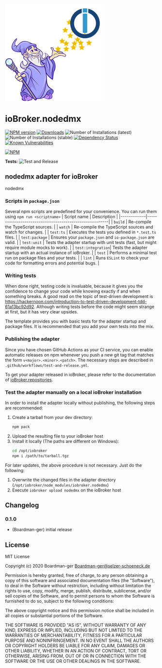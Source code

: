 ![Logo](admin/nodedmx.png)
# ioBroker.nodedmx

[![NPM version](http://img.shields.io/npm/v/iobroker.nodedmx.svg)](https://www.npmjs.com/package/iobroker.nodedmx)
[![Downloads](https://img.shields.io/npm/dm/iobroker.nodedmx.svg)](https://www.npmjs.com/package/iobroker.nodedmx)
![Number of Installations (latest)](http://iobroker.live/badges/nodedmx-installed.svg)
![Number of Installations (stable)](http://iobroker.live/badges/nodedmx-stable.svg)
[![Dependency Status](https://img.shields.io/david/Boardman-ger/iobroker.nodedmx.svg)](https://david-dm.org/Boardman-ger/iobroker.nodedmx)
[![Known Vulnerabilities](https://snyk.io/test/github/Boardman-ger/ioBroker.nodedmx/badge.svg)](https://snyk.io/test/github/Boardman-ger/ioBroker.nodedmx)

[![NPM](https://nodei.co/npm/iobroker.nodedmx.png?downloads=true)](https://nodei.co/npm/iobroker.nodedmx/)

**Tests:** ![Test and Release](https://github.com/Boardman-ger/ioBroker.nodedmx/workflows/Test%20and%20Release/badge.svg)

## nodedmx adapter for ioBroker

nodedmx



### Scripts in `package.json`
Several npm scripts are predefined for your convenience. You can run them using `npm run <scriptname>`
| Script name | Description                                              |
|-------------|----------------------------------------------------------|
| `build`    | Re-compile the TypeScript sources.                       |
| `watch`     | Re-compile the TypeScript sources and watch for changes. |
| `test:ts`   | Executes the tests you defined in `*.test.ts` files.     |
| `test:package`    | Ensures your `package.json` and `io-package.json` are valid. |
| `test:unit`       | Tests the adapter startup with unit tests (fast, but might require module mocks to work). |
| `test:integration`| Tests the adapter startup with an actual instance of ioBroker. |
| `test` | Performs a minimal test run on package files and your tests. |
| `lint` | Runs `ESLint` to check your code for formatting errors and potential bugs. |

### Writing tests
When done right, testing code is invaluable, because it gives you the 
confidence to change your code while knowing exactly if and when 
something breaks. A good read on the topic of test-driven development 
is https://hackernoon.com/introduction-to-test-driven-development-tdd-61a13bc92d92. 
Although writing tests before the code might seem strange at first, but it has very 
clear upsides.

The template provides you with basic tests for the adapter startup and package files.
It is recommended that you add your own tests into the mix.

### Publishing the adapter
Since you have chosen GitHub Actions as your CI service, you can 
enable automatic releases on npm whenever you push a new git tag that matches the form 
`v<major>.<minor>.<patch>`. The necessary steps are described in `.github/workflows/test-and-release.yml`.

To get your adapter released in ioBroker, please refer to the documentation 
of [ioBroker.repositories](https://github.com/ioBroker/ioBroker.repositories#requirements-for-adapter-to-get-added-to-the-latest-repository).

### Test the adapter manually on a local ioBroker installation
In order to install the adapter locally without publishing, the following steps are recommended:
1. Create a tarball from your dev directory:  
	```bash
	npm pack
	```
1. Upload the resulting file to your ioBroker host
1. Install it locally (The paths are different on Windows):
	```bash
	cd /opt/iobroker
	npm i /path/to/tarball.tgz
	```

For later updates, the above procedure is not necessary. Just do the following:
1. Overwrite the changed files in the adapter directory (`/opt/iobroker/node_modules/iobroker.nodedmx`)
1. Execute `iobroker upload nodedmx` on the ioBroker host

## Changelog

### 0.1.0
* (Boardman-ger) initial release

## License
MIT License

Copyright (c) 2020 Boardman-ger <Boardman-ger@selzer-schoeneck.de>

Permission is hereby granted, free of charge, to any person obtaining a copy
of this software and associated documentation files (the "Software"), to deal
in the Software without restriction, including without limitation the rights
to use, copy, modify, merge, publish, distribute, sublicense, and/or sell
copies of the Software, and to permit persons to whom the Software is
furnished to do so, subject to the following conditions:

The above copyright notice and this permission notice shall be included in all
copies or substantial portions of the Software.

THE SOFTWARE IS PROVIDED "AS IS", WITHOUT WARRANTY OF ANY KIND, EXPRESS OR
IMPLIED, INCLUDING BUT NOT LIMITED TO THE WARRANTIES OF MERCHANTABILITY,
FITNESS FOR A PARTICULAR PURPOSE AND NONINFRINGEMENT. IN NO EVENT SHALL THE
AUTHORS OR COPYRIGHT HOLDERS BE LIABLE FOR ANY CLAIM, DAMAGES OR OTHER
LIABILITY, WHETHER IN AN ACTION OF CONTRACT, TORT OR OTHERWISE, ARISING FROM,
OUT OF OR IN CONNECTION WITH THE SOFTWARE OR THE USE OR OTHER DEALINGS IN THE
SOFTWARE.